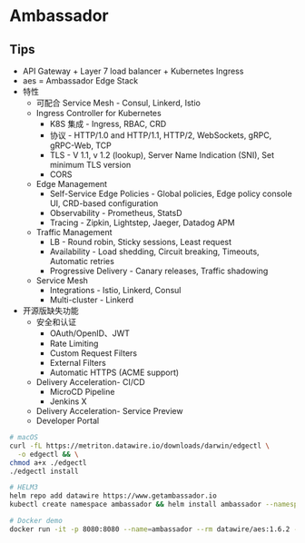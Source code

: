 # Ambassador
## Tips
* API Gateway + Layer 7 load balancer + Kubernetes Ingress
* aes = Ambassador Edge Stack
* 特性
  * 可配合 Service Mesh - Consul, Linkerd, Istio
  * Ingress Controller for Kubernetes
    * K8S 集成 - Ingress, RBAC, CRD
    * 协议 - HTTP/1.0 and HTTP/1.1, HTTP/2, WebSockets, gRPC, gRPC-Web, TCP
    * TLS - V 1.1, v 1.2 (lookup), Server Name Indication (SNI), Set minimum TLS version
    * CORS
  * Edge Management
    * Self-Service Edge Policies - Global policies, Edge policy console UI, CRD-based configuration
    * Observability - Prometheus, StatsD
    * Tracing - Zipkin, Lightstep, Jaeger, Datadog APM
  * Traffic Management
    * LB - Round robin, Sticky sessions, Least request
    * Availability - Load shedding, Circuit breaking, Timeouts, Automatic retries
    * Progressive Delivery - Canary releases, Traffic shadowing
  * Service Mesh
    * Integrations - Istio, Linkerd, Consul
    * Multi-cluster - Linkerd
* 开源版缺失功能
  * 安全和认证
    * OAuth/OpenID、JWT
    * Rate Limiting
    * Custom Request Filters
    * External Filters
    * Automatic HTTPS (ACME support)
  * Delivery Acceleration- CI/CD
    * MicroCD Pipeline
    * Jenkins X
  * Delivery Acceleration- Service Preview
  * Developer Portal

```bash
# macOS
curl -fL https://metriton.datawire.io/downloads/darwin/edgectl \
  -o edgectl && \
chmod a+x ./edgectl
./edgectl install

# HELM3
helm repo add datawire https://www.getambassador.io
kubectl create namespace ambassador && helm install ambassador --namespace ambassador datawire/ambassador

# Docker demo
docker run -it -p 8080:8080 --name=ambassador --rm datawire/aes:1.6.2 --demo
```
